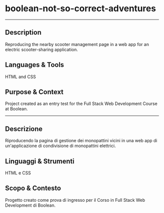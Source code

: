 # boolean-not-so-correct-adventures
---
## Description
Reproducing the nearby scooter management page in a web app for an electric scooter-sharing application.

## Languages & Tools
HTML and CSS

## Purpose & Context
Project created as an entry test for the Full Stack Web Development Course at Boolean.

---

## Descrizione
Riproducendo la pagina di gestione dei monopattini vicini in una web app di un'applicazione di condivisione di monopattini elettrici.

## Linguaggi & Strumenti
HTML e CSS

## Scopo & Contesto
Progetto creato come prova di ingresso per il Corso in Full Stack Web Development di Boolean.

